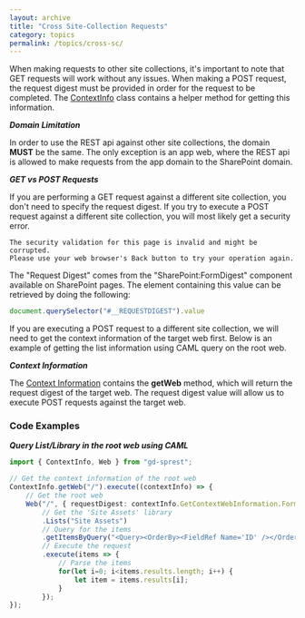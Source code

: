 ```yaml
---
layout: archive
title: "Cross Site-Collection Requests"
category: topics
permalink: /topics/cross-sc/
---
```

When making requests to other site collections, it's important to note that GET requests will work without any issues. When making a POST request, the request digest must be provided in order for the request to be completed. The [ContextInfo](context-info) class contains a helper method for getting this information.

**_Domain Limitation_**

In order to use the REST api against other site collections, the domain **MUST** be the same. The only exception is an app web, where the REST api is allowed to make requests from the app domain to the SharePoint domain.

**_GET vs POST Requests_**

If you are performing a GET request against a different site collection, you don't need to specify the request digest. If you try to execute a POST request against a different site collection, you will most likely get a security error.
```
The security validation for this page is invalid and might be corrupted.
Please use your web browser's Back button to try your operation again.
```
The "Request Digest" comes from the "SharePoint:FormDigest" component available on SharePoint pages. The element containing this value can be retrieved by doing the following:
```js
document.querySelector("#__REQUESTDIGEST").value
```

If you are executing a POST request to a different site collection, we will need to get the context information of the target web first. Below is an example of getting the list information using CAML query on the root web.

**_Context Information_**

The [Context Information](context-info) contains the **getWeb** method, which will return the request digest of the target web. The request digest value will allow us to execute POST requests against the target web.

### Code Examples

**_Query List/Library in the root web using CAML_**

```ts
import { ContextInfo, Web } from "gd-sprest";

// Get the context information of the root web
ContextInfo.getWeb("/").execute((contextInfo) => {
    // Get the root web
    Web("/", { requestDigest: contextInfo.GetContextWebInformation.FormDigestValue })
        // Get the 'Site Assets' library
        .Lists("Site Assets")
        // Query for the items
        .getItemsByQuery("<Query><OrderBy><FieldRef Name='ID' /></OrderBy></Query>")
        // Execute the request
        .execute(items => {
            // Parse the items
            for(let i=0; i<items.results.length; i++) {
                let item = items.results[i];
            }
        });
});
```